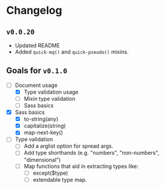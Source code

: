 # Changelog

## `v0.0.20`

- Updated README
- Added `quick-mq()` and `quick-pseudo()` mixins.

## Goals for `v0.1.0`
  - [ ] Document usage
    - [x] Type validation usage
    - [ ] Mixin type validation
    - [ ] Sass basics
  - [x] Sass basics
    - [x] to-string(any)
    - [x] capitalize(string)
    - [x] map-next-key()
  - [ ] Type validation
    - [ ] Add a arglist option for spread args.
    - [ ] Add type shorthands (e.g. "numbers", "non-numbers", "dimensional")
    - [ ] Map functions that aid in extracting types like:
      - [ ] except($type)
      - [ ] extendable type map.